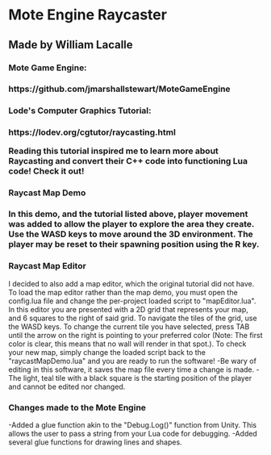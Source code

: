 <h1>Mote Engine Raycaster</h1>
<h2>Made by William Lacalle</h2>

<h3>Mote Game Engine:<h3> 
<p>https://github.com/jmarshallstewart/MoteGameEngine</p>

<h3>Lode's Computer Graphics Tutorial:<h3>
<p>https://lodev.org/cgtutor/raycasting.html</p>
<p>Reading this tutorial inspired me to learn more about Raycasting and convert their C++ code into functioning Lua code! Check it out!</p>

<h3>Raycast Map Demo<h3>
<p>In this demo, and the tutorial listed above, player movement was added to allow the player to explore the area they create. Use the WASD keys to move around the 3D environment. The player may be reset to their spawning position using the R key.</p>

<h3>Raycast Map Editor</h3>
<p>I decided to also add a map editor, which the original tutorial did not have. To load the map editor rather than the map demo, you must open the config.lua file and change the per-project loaded script to "mapEditor.lua". In this editor you are presented with a 2D grid that represents your map, and 6 squares to the right of said grid. To navigate the tiles of the grid, use the WASD keys. To change the current tile you have selected, press TAB until the arrow on the right is pointing to your preferred color (Note: The first color is clear, this means that no wall will render in that spot.). To check your new map, simply change the loaded script back to the "raycastMapDemo.lua" and you are ready to run the software!
    -Be wary of editing in this software, it saves the map file every time a change is made.
    -The light, teal tile with a black square is the starting position of the player and cannot be edited nor changed.</p>

<h3>Changes made to the Mote Engine</h3>
<p> -Added a glue function akin to the "Debug.Log()" function from Unity. This allows the user to pass a string from your Lua code for debugging.
    -Added several glue functions for drawing lines and shapes.</p>